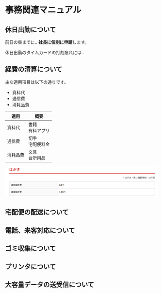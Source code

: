 # 事務関連マニュアル
## 休日出勤について
前日の昼までに..
**社長に個別に申請**します。

休日出勤のタイムカードの打刻忘れには..

## 経費の清算について
主な適用項目は以下の通りです。
- 資料代
- 通信費
- 消耗品費

|適用|概要
|--|--
|資料代|書籍<br>有料アプリ
|通信費|切手<br>宅配便料金
|消耗品費|文具<br>台所用品

![切手代](img/はがき切手代.png)

## 宅配便の配送について
## 電話、来客対応について
## ゴミ収集について
## プリンタについて
## 大容量データの送受信について
